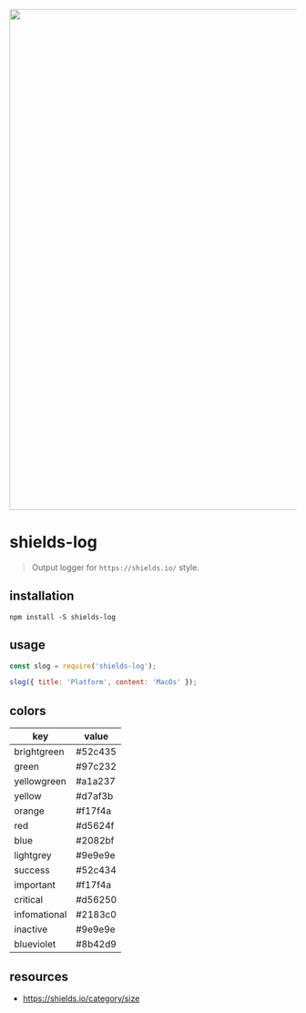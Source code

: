 <p align="center">
  <a href="https://afeiship.github.io/shields-log">
    <img width="880" src="https://tva1.sinaimg.cn/large/006tNbRwgy1gasn2p10n7j311a0kw44l.jpg">
  </a>
</p>

# shields-log
> Output logger for `https://shields.io/` style.

## installation
```shell
npm install -S shields-log 
```

## usage
```js
const slog = require('shields-log');

slog({ title: 'Platform', content: 'MacOs' });
```

## colors
| key          | value   |
| ------------ | ------- |
| brightgreen  | #52c435 |
| green        | #97c232 |
| yellowgreen  | #a1a237 |
| yellow       | #d7af3b |
| orange       | #f17f4a |
| red          | #d5624f |
| blue         | #2082bf |
| lightgrey    | #9e9e9e |
| success      | #52c434 |
| important    | #f17f4a |
| critical     | #d56250 |
| infomational | #2183c0 |
| inactive     | #9e9e9e |
| blueviolet     | #8b42d9 |

## resources
- https://shields.io/category/size

